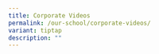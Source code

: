 ```yaml
---
title: Corporate Videos
permalink: /our-school/corporate-videos/
variant: tiptap
description: ""
---
```

